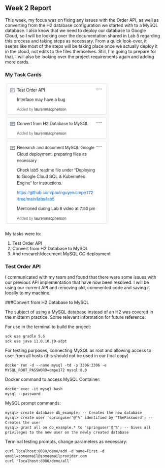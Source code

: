 

## Week 2 Report ##

This week, my focus was on fixing any issues with the Order API, as well as converting from the H2 database configuration we started with to a MySQL database. I also know that we need to deploy our database to Google Cloud, so I will be looking over the documentation shared in Lab 5 regarding this process and taking steps as necessary. From a quick look-over, it seems like most of the steps will be taking place once we actually deploy it in the cloud, not edits to the files themselves. Still, I'm going to prepare for that. I will also be looking over the project requirements again and adding more cards. 


### My Task Cards ###

![My task cards this week](images/Week2_cards.png)

My tasks were to: 
1. Test Order API 
2. Convert from H2 Database to MySQL 
3. And research/document MySQL GC deployment 

### Test Order API 

I communicated with my team and found that there were some issues with our previous API implementation that have now been resolved. I will be using our current API and removing old, commented code and saving it locally to my machine.

###Convert from H2 Database to MySQL  

The subject of using a MySQL database instead of an H2 was covered in the midterm practice. Some relevant information for future reference: 

For use in the terminal to build the project: 

```
sdk use gradle 5.6 
sdk use java 11.0.10.j9-adpt 
```

For testing purposes, connecting MySQL as root and allowing access to user from all hosts (this should not be used in our final copy) 

```
docker run -d --name mysql -td -p 3306:3306 -e MYSQL_ROOT_PASSWORD=cmpe172 mysql:8.0
```

Docker command to access MySQL Container: 
```
docker exec -it mysql bash
mysql --password
```

MySQL prompt commands: 
```
mysql> create database db_example; -- Creates the new database
mysql> create user 'springuser'@'%' identified by 'ThePassword'; -- Creates the user
mysql> grant all on db_example.* to 'springuser'@'%'; -- Gives all privileges to the new user on the newly created database
```

Terminal testing prompts, change parameters as necessary: 
```
curl localhost:8080/demo/add -d name=First -d email=someemail@someemailprovider.com
curl 'localhost:8080/demo/all'
```

